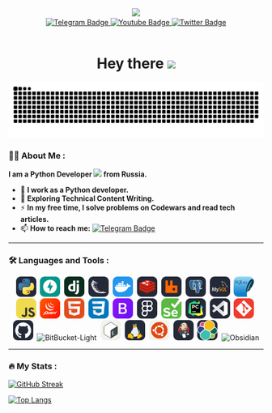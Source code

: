<div id="header" align="center">
  <img src="https://i.giphy.com/media/v1.Y2lkPTc5MGI3NjExdHN2dDI3cWVjMmJ0bDBqa2ZvbHpuYnRreW1xcDA4Z2libXl5cmRhdCZlcD12MV9pbnRlcm5hbF9naWZfYnlfaWQmY3Q9cw/3kPDmoWdBpQPNhCnUG/giphy.gif" width="150"/>
  <div id="badges" align="center">
    <a href="https://t.me/a_che_ngel">
      <img src="https://img.shields.io/badge/Telegram-blue?logo=telegram&logoColor=white&style=for-the-badge" alt="Telegram Badge"/>
    </a>
    <a href="https://www.instagram.com/_.a.s.m.o.d.e.u.s._">
      <img src="https://img.shields.io/badge/Instagram-blue?style=for-the-badge&logo=Instagram&logoColor=white" alt="Youtube Badge"/>
    </a>
    <a href="https://vk.com/poooooooooll">
      <img src="https://img.shields.io/badge/Вконтакте-blue?style=for-the-badge&logo=vk&logoColor=white" alt="Twitter Badge"/>
    </a>
  </div>
  <img src="https://komarev.com/ghpvc/?username=Asmodevops&style=flat-square&color=blue" alt=""/>
  <h1>
    Hey there
    <img src="https://media.giphy.com/media/hvRJCLFzcasrR4ia7z/giphy.gif" width="30px"/>
  </h1>
</div>

<div align="center">
  <img src="https://raw.githubusercontent.com/platane/snk/output/github-contribution-grid-snake-dark.svg"/>
</div>

### :man_technologist: About Me :
**I am a Python Developer <img src="https://media.giphy.com/media/WUlplcMpOCEmTGBtBW/giphy.gif" width="30"> from Russia.**
- :telescope: **I work as a Python developer.**
- :seedling: **Exploring Technical Content Writing.**
- :zap: **In my free time, I solve problems on Codewars and read tech articles.**
- :mailbox: **How to reach me:** [![Telegram Badge](https://img.shields.io/badge/Telegram-blue?logo=telegram&logoColor=white)](https://t.me/a_che_ngel)

---

### :hammer_and_wrench: Languages and Tools :
<div align="center">
  <img src="https://github.com/tandpfun/skill-icons/blob/main/icons/Python-Dark.svg" width="40" height="40" title="Python" alt="Python" />&nbsp;
  <img src="https://github.com/tandpfun/skill-icons/blob/main/icons/FastAPI.svg" width="40" height="40" title="FastAPI" alt="FastAPI" />&nbsp;
  <img src="https://github.com/tandpfun/skill-icons/blob/main/icons/Django.svg" width="40" height="40" title="Django" alt="Django" />&nbsp;
  <img src="https://github.com/tandpfun/skill-icons/blob/main/icons/Flask-Dark.svg" width="40" height="40" title="Flask" alt="Flask" />&nbsp;
  <img src="https://github.com/tandpfun/skill-icons/blob/main/icons/Docker.svg" width="40" height="40" title="Docker" alt="Docker" />&nbsp;
  <img src="https://github.com/tandpfun/skill-icons/blob/main/icons/Redis-Dark.svg" width="40" height="40" title="Redis" alt="Redis" />&nbsp;
  <img src="https://github.com/tandpfun/skill-icons/blob/main/icons/RabbitMQ-Dark.svg" width="40" height="40" title="RabbitMQ" alt="RabbitMQ" />&nbsp; 
  <img src="https://github.com/tandpfun/skill-icons/blob/main/icons/PostgreSQL-Dark.svg" width="40" height="40" title="PostgreSQL" alt="PostgreSQL" />&nbsp;
  <img src="https://github.com/tandpfun/skill-icons/blob/main/icons/MySQL-Dark.svg" width="40" height="40" title="MySQL" alt="MySQL" />&nbsp;
  <img src="https://github.com/tandpfun/skill-icons/blob/main/icons/SQLite.svg" width="40" height="40" title="SQLite" alt="SQLite" />&nbsp;
  <img src="https://github.com/tandpfun/skill-icons/blob/main/icons/JavaScript.svg" width="40" height="40" title="JavaScript" alt="JavaScript" />&nbsp;
  <img src="https://github.com/tandpfun/skill-icons/blob/main/icons/JQuery.svg" width="40" height="40" title="JQuery" alt="JQuery" />&nbsp;
  <img src="https://github.com/tandpfun/skill-icons/blob/main/icons/HTML.svg" width="40" height="40" title="HTML5" alt="HTML5" />&nbsp;
  <img src="https://github.com/tandpfun/skill-icons/blob/main/icons/CSS.svg" width="40" height="40" title="CSS3" alt="CSS3" />&nbsp;
  <img src="https://github.com/tandpfun/skill-icons/blob/main/icons/Bootstrap.svg" width="40" height="40" title="Bootstrap" alt="Bootstrap" />&nbsp;
  <img src="https://github.com/tandpfun/skill-icons/blob/main/icons/Figma-Dark.svg" width="40" height="40" title="Figma" alt="Figma" />&nbsp;
  <img src="https://github.com/tandpfun/skill-icons/blob/main/icons/Selenium.svg" width="40" height="40" title="Selenium" alt="Selenium" />&nbsp;
  <img src="https://github.com/tandpfun/skill-icons/blob/main/icons/PyCharm-Dark.svg" width="40" height="40" title="Pycharm" alt="Pycharm" />&nbsp;
  <img src="https://github.com/tandpfun/skill-icons/blob/main/icons/VSCode-Dark.svg" width="40" height="40" title="VS Code" alt="VS Code" />&nbsp;
  <img src="https://github.com/tandpfun/skill-icons/blob/main/icons/Git.svg" width="40" height="40" title="Git" alt="Git" />&nbsp;
  <img src="https://github.com/tandpfun/skill-icons/blob/main/icons/Github-Dark.svg" width="40" height="40" title="Github" alt="Github" />&nbsp;
  <img src="https://github.com/tandpfun/skill-icons/blob/main/icons/BitBucket-Light.svg" width="40" height="40" title="BitBucket-Light" alt="BitBucket-Light" />&nbsp;
  <img src="https://github.com/tandpfun/skill-icons/blob/main/icons/Bash-Light.svg" width="40" height="40" title="GNU Bash" alt="GNU Bash" />&nbsp;
  <img src="https://github.com/tandpfun/skill-icons/blob/main/icons/Linux-Dark.svg" width="40" height="40" title="Linux" alt="Linux" />&nbsp;
  <img src="https://github.com/tandpfun/skill-icons/blob/main/icons/Ubuntu-Light.svg" width="40" height="40" title="Ubuntu" alt="Ubuntu" />&nbsp;
  <img src="https://github.com/tandpfun/skill-icons/blob/main/icons/Jenkins-Dark.svg" width="40" height="40" title="Jenkins" alt="Jenkins" />&nbsp;
  <img src="https://github.com/tandpfun/skill-icons/blob/main/icons/Elasticsearch-Dark.svg" width="40" height="40" title="Elasticsearch" alt="Elasticsearch" />&nbsp;
  <img src="https://github.com/tandpfun/skill-icons/blob/main/icons/Obsidian-Dark.svg" width="40" height="40" title="Obsidian" alt="Obsidian" />
  
  
</div>

---

### :fire: My Stats :
<div>
  
  [![GitHub Streak](http://github-readme-streak-stats.herokuapp.com?user=Asmodevops&theme=dark&background=000000)](https://git.io/streak-stats) 
  
  [![Top Langs](https://github-readme-stats.vercel.app/api/top-langs/?username=Asmodevops&layout=compact&theme=vision-friendly-dark)](https://github.com/anuraghazra/github-readme-stats)
</div>







